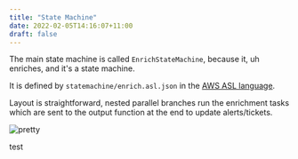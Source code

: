 ```yaml
---
title: "State Machine"
date: 2022-02-05T14:16:07+11:00
draft: false
---
```


The main state machine is called `EnrichStateMachine`, because it, uh enriches, and it's a state machine.

It is defined by `statemachine/enrich.asl.json` in the [AWS ASL language](https://docs.aws.amazon.com/step-functions/latest/dg/concepts-amazon-states-language.html).

Layout is straightforward, nested parallel branches run the enrichment tasks which are sent to the output function at the end to update alerts/tickets.

![pretty](/statemachine.png)


test